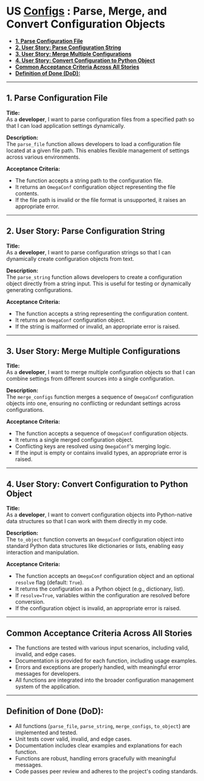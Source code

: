 # US [Configs](./backlog_mlops_regresion.md) : Parse, Merge, and Convert Configuration Objects

- [**1. Parse Configuration File**](#1-parse-configuration-file)
- [**2. User Story: Parse Configuration String**](#2-user-story-parse-configuration-string)
- [**3. User Story: Merge Multiple Configurations**](#3-user-story-merge-multiple-configurations)
- [**4. User Story: Convert Configuration to Python Object**](#4-user-story-convert-configuration-to-python-object)
- [**Common Acceptance Criteria Across All Stories**](#common-acceptance-criteria-across-all-stories)
- [**Definition of Done (DoD):**](#definition-of-done-dod)

---

## **1. Parse Configuration File**

**Title:**  
As a **developer**, I want to parse configuration files from a specified path so that I can load application settings dynamically.

**Description:**  
The `parse_file` function allows developers to load a configuration file located at a given file path. This enables flexible management of settings across various environments.

**Acceptance Criteria:**  

- The function accepts a string path to the configuration file.
- It returns an `OmegaConf` configuration object representing the file contents.
- If the file path is invalid or the file format is unsupported, it raises an appropriate error.

---

## **2. User Story: Parse Configuration String**

**Title:**  
As a **developer**, I want to parse configuration strings so that I can dynamically create configuration objects from text.

**Description:**  
The `parse_string` function allows developers to create a configuration object directly from a string input. This is useful for testing or dynamically generating configurations.

**Acceptance Criteria:**  

- The function accepts a string representing the configuration content.
- It returns an `OmegaConf` configuration object.
- If the string is malformed or invalid, an appropriate error is raised.

---

## **3. User Story: Merge Multiple Configurations**

**Title:**  
As a **developer**, I want to merge multiple configuration objects so that I can combine settings from different sources into a single configuration.

**Description:**  
The `merge_configs` function merges a sequence of `OmegaConf` configuration objects into one, ensuring no conflicting or redundant settings across configurations.

**Acceptance Criteria:**  

- The function accepts a sequence of `OmegaConf` configuration objects.
- It returns a single merged configuration object.
- Conflicting keys are resolved using `OmegaConf`'s merging logic.
- If the input is empty or contains invalid types, an appropriate error is raised.

---

## **4. User Story: Convert Configuration to Python Object**

**Title:**  
As a **developer**, I want to convert configuration objects into Python-native data structures so that I can work with them directly in my code.

**Description:**  
The `to_object` function converts an `OmegaConf` configuration object into standard Python data structures like dictionaries or lists, enabling easy interaction and manipulation.

**Acceptance Criteria:**  

- The function accepts an `OmegaConf` configuration object and an optional `resolve` flag (default: `True`).
- It returns the configuration as a Python object (e.g., dictionary, list).
- If `resolve=True`, variables within the configuration are resolved before conversion.
- If the configuration object is invalid, an appropriate error is raised.

---

## **Common Acceptance Criteria Across All Stories**

- The functions are tested with various input scenarios, including valid, invalid, and edge cases.
- Documentation is provided for each function, including usage examples.
- Errors and exceptions are properly handled, with meaningful error messages for developers.
- All functions are integrated into the broader configuration management system of the application.

---

## **Definition of Done (DoD):**

- All functions (`parse_file`, `parse_string`, `merge_configs`, `to_object`) are implemented and tested.
- Unit tests cover valid, invalid, and edge cases.
- Documentation includes clear examples and explanations for each function.
- Functions are robust, handling errors gracefully with meaningful messages.
- Code passes peer review and adheres to the project's coding standards.
